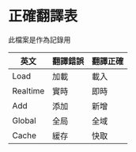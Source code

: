 # 正確翻譯表

此檔案是作為記錄用

| 英文 | 翻譯錯誤 | 翻譯正確 |
| ---- | ---- | ---- |
| Load | 加載 | 載入 |
| Realtime | 實時 | 即時 |
| Add| 添加 | 新增 |
| Global| 全局 | 全域 |
| Cache | 緩存 | 快取 |
